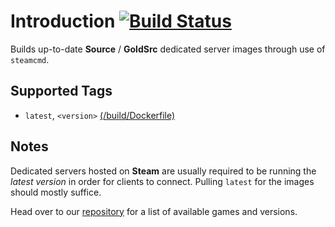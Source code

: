 # Introduction [![Build Status](https://travis-ci.org/theohbrothers/docker-sourceservers.svg?branch=github)](https://travis-ci.org/theohbrothers/docker-sourceservers)

Builds up-to-date **Source** / **GoldSrc** dedicated server images through use of `steamcmd`.

## Supported Tags

* `latest`, `<version>`  [(/build/Dockerfile)](https://github.com/theohbrothers/docker-sourceservers/blob/github/build/Dockerfile)

## Notes

Dedicated servers hosted on **Steam** are usually required to be running the *latest version* in order for clients to connect. Pulling `latest` for the images should mostly suffice.

Head over to our [repository](https://hub.docker.com/u/theohbrothers) for a list of available games and versions.